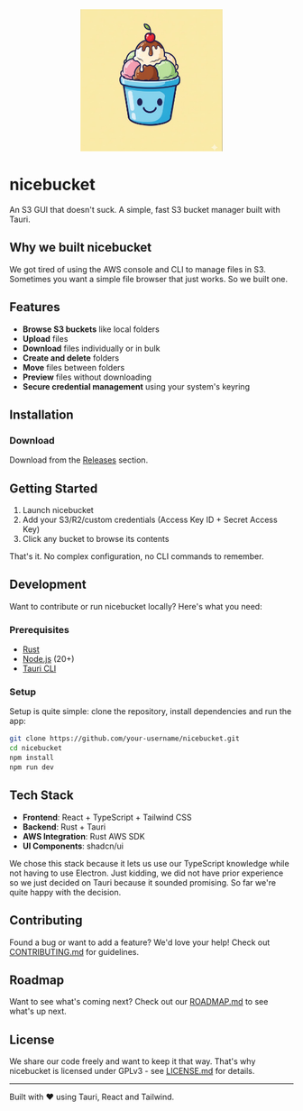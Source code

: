 <div align="center">
  <img src="./assets/logo.jpg" alt="Logo of nicebucket" width="50%">
</div>

# nicebucket

An S3 GUI that doesn't suck. A simple, fast S3 bucket manager built with Tauri.

## Why we built nicebucket

We got tired of using the AWS console and CLI to manage files in S3.
Sometimes you want a simple file browser that just works. So we built one.

## Features

- **Browse S3 buckets** like local folders
- **Upload** files
- **Download** files individually or in bulk
- **Create and delete** folders
- **Move** files between folders
- **Preview** files without downloading
- **Secure credential management** using your system's keyring

## Installation

### Download

Download from the [Releases](https://github.com/nicebucket-org/nicebucket/releases) section.

## Getting Started

1. Launch nicebucket
2. Add your S3/R2/custom credentials (Access Key ID + Secret Access Key)
3. Click any bucket to browse its contents

That's it. No complex configuration, no CLI commands to remember.

## Development

Want to contribute or run nicebucket locally? Here's what you need:

### Prerequisites

- [Rust](https://rustup.rs/)
- [Node.js](https://nodejs.org/) (20+)
- [Tauri CLI](https://v2.tauri.app/reference/cli/)

### Setup

Setup is quite simple: clone the repository, install dependencies and run the app:

```bash
git clone https://github.com/your-username/nicebucket.git
cd nicebucket
npm install
npm run dev
```

## Tech Stack

- **Frontend**: React + TypeScript + Tailwind CSS
- **Backend**: Rust + Tauri
- **AWS Integration**: Rust AWS SDK
- **UI Components**: shadcn/ui

We chose this stack because it lets us use our TypeScript knowledge while not having to use Electron. 
Just kidding, we did not have prior experience so we just decided on Tauri because it sounded promising. 
So far we're quite happy with the decision.

## Contributing

Found a bug or want to add a feature? We'd love your help! Check out [CONTRIBUTING.md](CONTRIBUTING.md) for guidelines.

## Roadmap

Want to see what's coming next? Check out our [ROADMAP.md](ROADMAP.md) to see what's up next.

## License

We share our code freely and want to keep it that way. That's why nicebucket is licensed under GPLv3 - see [LICENSE.md](LICENSE.md) for details.

---

Built with ❤️ using Tauri, React and Tailwind.
